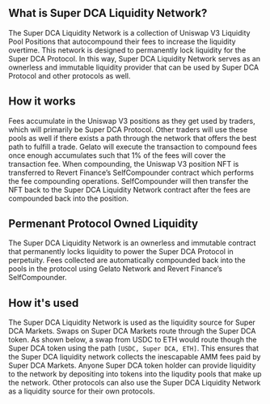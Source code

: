 
## What is Super DCA Liquidity Network?
The Super DCA Liquidity Network is a collection of Uniswap V3 Liquidity Pool Positions that autocompound their fees to increase the liquidity overtime. This network is designed to permanently lock liquidity for the Super DCA Protocol. In this way, Super DCA Liquidity Network serves as an ownerless and immutable liquidity provider that can be used by Super DCA Protocol and other protocols as well. 


## How it works
Fees accumulate in the Uniswap V3 positions as they get used by traders, which will primarily be Super DCA Protocol. Other traders will use these pools as well if there exists a path through the network that offers the best path to fulfill a trade. Gelato will execute the transaction to compound fees once enough accumulates such that 1% of the fees will cover the transaction fee. When compounding, the Uniswap V3 position NFT is transferred to Revert Finance’s SelfCompounder contract which performs the fee compounding operations. SelfCompounder will then transfer the NFT back to the Super DCA Liquidity Network contract after the fees are compounded back into the position.

## Permenant Protocol Owned Liquidity
The Super DCA Liquidity Network is an ownerless and immutable contract that permanently locks liquidity to power the Super DCA Protocol in perpetuity. Fees collected are automatically compounded back into the pools in the protocol using Gelato Network and Revert Finance’s SelfCompounder.

## How it's used

The Super DCA Liquidity Network is used as the liquidity source for Super DCA Markets. Swaps on Super DCA Markets route through the Super DCA token. As shown below, a swap from USDC to ETH would route though the Super DCA token using the path `[USDC, Super DCA, ETH]`. This ensures that the Super DCA liquidity network collects the inescapable AMM fees paid by Super DCA Markets. Anyone Super DCA token holder can provide liquidity to the network by depositing into tokens into the liqudity pools that make up the network. Other protocols can also use the Super DCA Liquidity Network as a liquidity source for their own protocols.

